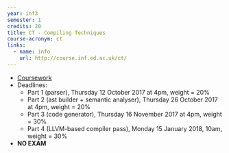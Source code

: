 ```yaml
---
year: inf3
semester: 1
credits: 20
title: CT - Compiling Techniques
course-acronym: ct
links:
  - name: info
    url: http://course.inf.ed.ac.uk/ct/
---
```


- [Coursework](https://bitbucket.org/cdubach/ct-17-18/)
- Deadlines:
  - Part 1 (parser), Thursday 12 October 2017 at 4pm, weight = 20%
  - Part 2 (ast builder + semantic analyser), Thursday 26 October 2017 at 4pm, weight = 20%
  - Part 3 (code generator), Thursday 16 November 2017 at 4pm, weight = 30%
  - Part 4 (LLVM-based compiler pass), Monday 15 January 2018, 10am, weight = 30%
- **NO EXAM**
